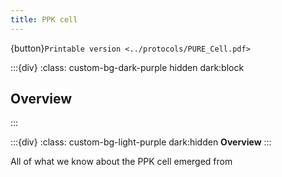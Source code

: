 ```yaml
---
title: PPK cell
---
```


{button}`Printable version <../protocols/PURE_Cell.pdf>`


:::{div}
:class: custom-bg-dark-purple hidden dark:block
## Overview

:::

:::{div}
:class: custom-bg-light-purple dark:hidden
**Overview**
:::


All of what we know about the PPK cell emerged from [](https://doi.org/10.63765/djnv7772)




